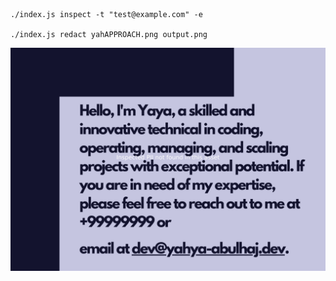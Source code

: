 ```
./index.js inspect -t "test@example.com" -e

./index.js redact yahAPPROACH.png output.png
```

![](output.png)